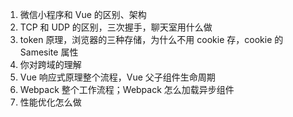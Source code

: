 <!-- 1. 用递归数组求和 尾递归
2. jwt 的功能
3. html5 有哪些新特性
   新增的有：

`绘画 canvas`;
用于媒介回放的 `video 和 audio` 元素;
`本地离线存储` localStorage 长期存储数据，浏览器关闭后数据不丢失;
sessionStorage 的数据在浏览器关闭后自动删除;
语意化更好的内容元素，比如 article、footer、header、nav、section;
表单控件，calendar、date、time、email、url、search;
新的技术 webworker, websocket;
新的文档属性 document.visibilityState

4. css3 添加了哪些新属性

新增各种 CSS 选择器 （`:not(.foo)：所有 class 不是“foo”的节点`）
`圆角` （border-radius:8px）
多列布局 （multi-column layout）
阴影和反射 （Shadow\Reflect）
`文字特效` （text-shadow）
文字渲染 （Text-decoration）
`线性渐变` （gradient）
`旋转` （transform）
缩放，定位，倾斜，动画，多背景
例如：transform:\scale(0.85,0.90)\translate(0px,-30px)\skew(-9deg,0deg)\Animation:

5. 怎么实现让 data 中的某个数据双向绑定失效 Object.freeze
6. typescript 的 enum 编译成 js 长啥样

const enum
直接就是声明变量，没用到的不声明
enum
`双向键值对`

```JS
(function (Color) {
    Color[Color["red"] = 0] = "red";
    Color[Color["blue"] = 1] = "blue";
    Color[Color["yellow"] = 2] = "yellow";
    Color[Color["black"] = 3] = "black";
})(Color || (Color = {}));

``` -->

1. 微信小程序和 Vue 的区别、架构
2. TCP 和 UDP 的区别，三次握手，聊天室用什么做
3. token 原理，浏览器的三种存储，为什么不用 cookie 存，cookie 的 Samesite 属性
4. 你对跨域的理解
5. Vue 响应式原理整个流程，Vue 父子组件生命周期
6. Webpack 整个工作流程；Webpack 怎么加载异步组件
7. 性能优化怎么做
